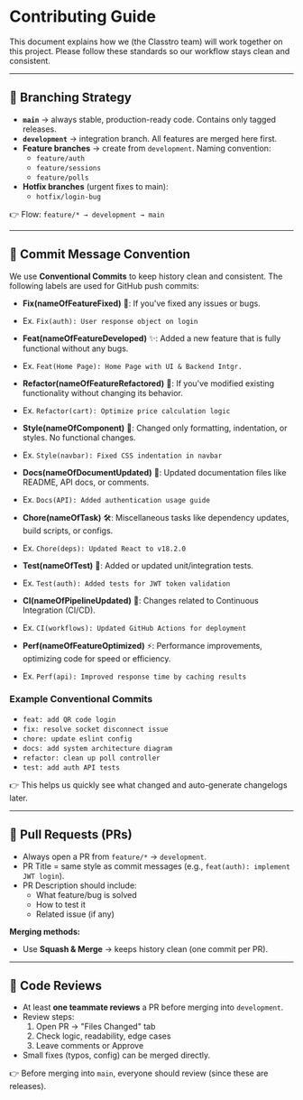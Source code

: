# Contributing Guide

This document explains how we (the Classtro team) will work together on this project. Please follow these standards so our workflow stays clean and consistent.

---

## 🔹 Branching Strategy
- **`main`** → always stable, production-ready code. Contains only tagged releases.
- **`development`** → integration branch. All features are merged here first.
- **Feature branches** → create from `development`. Naming convention:
  - `feature/auth`
  - `feature/sessions`
  - `feature/polls`
- **Hotfix branches** (urgent fixes to main):
  - `hotfix/login-bug`

👉 Flow: `feature/* → development → main`

---

## 🔹 Commit Message Convention


We use **Conventional Commits** to keep history clean and consistent. The following labels are used for GitHub push commits:


- **Fix(nameOfFeatureFixed)** 🐛: If you've fixed any issues or bugs.
- Ex. `Fix(auth): User response object on login`


- **Feat(nameOfFeatureDeveloped)** ✨: Added a new feature that is fully functional without any bugs.
- Ex. `Feat(Home Page): Home Page with UI & Backend Intgr.`


- **Refactor(nameOfFeatureRefactored)** 🔄: If you've modified existing functionality without changing its behavior.
- Ex. `Refactor(cart): Optimize price calculation logic`


- **Style(nameOfComponent)** 🎨: Changed only formatting, indentation, or styles. No functional changes.
- Ex. `Style(navbar): Fixed CSS indentation in navbar`


- **Docs(nameOfDocumentUpdated)** 📖: Updated documentation files like README, API docs, or comments.
- Ex. `Docs(API): Added authentication usage guide`


- **Chore(nameOfTask)** 🛠: Miscellaneous tasks like dependency updates, build scripts, or configs.
- Ex. `Chore(deps): Updated React to v18.2.0`


- **Test(nameOfTest)** 🧪: Added or updated unit/integration tests.
- Ex. `Test(auth): Added tests for JWT token validation`


- **CI(nameOfPipelineUpdated)** 🚀: Changes related to Continuous Integration (CI/CD).
- Ex. `CI(workflows): Updated GitHub Actions for deployment`


- **Perf(nameOfFeatureOptimized)** ⚡: Performance improvements, optimizing code for speed or efficiency.
- Ex. `Perf(api): Improved response time by caching results`


### Example Conventional Commits


- `feat: add QR code login`
- `fix: resolve socket disconnect issue`
- `chore: update eslint config`
- `docs: add system architecture diagram`
- `refactor: clean up poll controller`
- `test: add auth API tests`

👉 This helps us quickly see what changed and auto-generate changelogs later.

---

## 🔹 Pull Requests (PRs)
- Always open a PR from `feature/*` → `development`.
- PR Title = same style as commit messages (e.g., `feat(auth): implement JWT login`).
- PR Description should include:
  - What feature/bug is solved
  - How to test it
  - Related issue (if any)

**Merging methods:**
- Use **Squash & Merge** → keeps history clean (one commit per PR).

---

## 🔹 Code Reviews
- At least **one teammate reviews** a PR before merging into `development`.
- Review steps:
  1. Open PR → "Files Changed" tab
  2. Check logic, readability, edge cases
  3. Leave comments or Approve
- Small fixes (typos, config) can be merged directly.

👉 Before merging into `main`, everyone should review (since these are releases).
